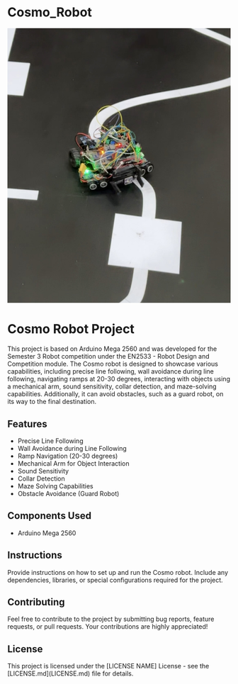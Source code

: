 # Cosmo_Robot

![Cosmo Robot](Images/in_operation.jpg)

<h1>Cosmo Robot Project</h1>


  <p>This project is based on Arduino Mega 2560 and was developed for the Semester 3 Robot competition under the EN2533 - Robot Design and Competition module. The Cosmo robot is designed to showcase various capabilities, including precise line following, wall avoidance during line following, navigating ramps at 20-30 degrees, interacting with objects using a mechanical arm, sound sensitivity, collar detection, and maze-solving capabilities. Additionally, it can avoid obstacles, such as a guard robot, on its way to the final destination.</p>

  <h2>Features</h2>

  <ul>
      <li>Precise Line Following</li>
      <li>Wall Avoidance during Line Following</li>
      <li>Ramp Navigation (20-30 degrees)</li>
      <li>Mechanical Arm for Object Interaction</li>
      <li>Sound Sensitivity</li>
      <li>Collar Detection</li>
      <li>Maze Solving Capabilities</li>
      <li>Obstacle Avoidance (Guard Robot)</li>
  </ul>

  <h2>Components Used</h2>

  <ul>
      <li>Arduino Mega 2560</li>
      <!-- Add other components here -->
  </ul>

  <h2>Instructions</h2>

  <p>Provide instructions on how to set up and run the Cosmo robot. Include any dependencies, libraries, or special configurations required for the project.</p>

  <h2>Contributing</h2>

  <p>Feel free to contribute to the project by submitting bug reports, feature requests, or pull requests. Your contributions are highly appreciated!</p>

  <h2>License</h2>

  <p>This project is licensed under the [LICENSE NAME] License - see the [LICENSE.md](LICENSE.md) file for details.</p>


